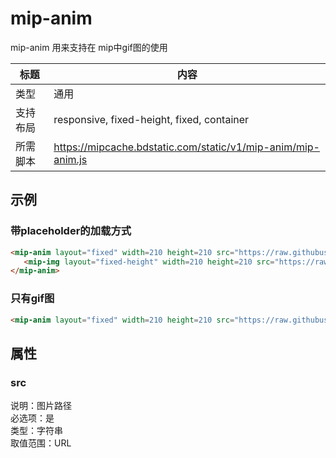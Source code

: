 # mip-anim

mip-anim 用来支持在 mip中gif图的使用

标题|内容
----|----
类型|通用
支持布局| responsive, fixed-height, fixed, container
所需脚本|https://mipcache.bdstatic.com/static/v1/mip-anim/mip-anim.js

## 示例

### 带placeholder的加载方式

```html
<mip-anim layout="fixed" width=210 height=210 src="https://raw.githubusercontent.com/mipengine/mip-blog/master/img/mip-anim.gif" alt="an animation">
   <mip-img layout="fixed-height" width=210 height=210 src="https://raw.githubusercontent.com/mipengine/mip-blog/master/img/mip-anim.gif"></mip-img>
</mip-anim>
```

### 只有gif图

```html
<mip-anim layout="fixed" width=210 height=210 src="https://raw.githubusercontent.com/mipengine/mip-blog/master/img/mip-anim.gif" alt="an animation"></mip-anim>
```

## 属性

### src

说明：图片路径  
必选项：是  
类型：字符串  
取值范围：URL

